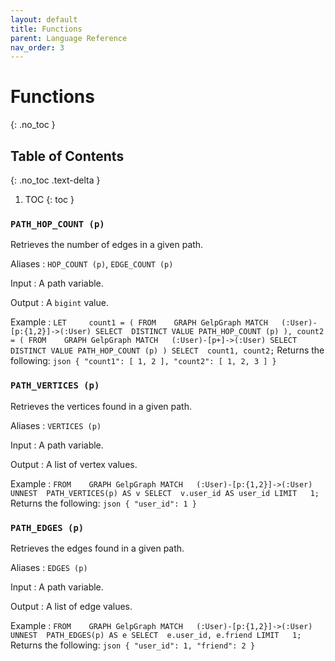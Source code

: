 ```yaml
---
layout: default
title: Functions
parent: Language Reference
nav_order: 3
---
```


# Functions
{: .no_toc }


## Table of Contents
{: .no_toc .text-delta }

1. TOC
{: toc }

### `PATH_HOP_COUNT (p)`
Retrieves the number of edges in a given path.

Aliases
: `HOP_COUNT (p)`, `EDGE_COUNT (p)`

Input
: A path variable.

Output
: A `bigint` value.

Example
:   ```
    LET     count1 = ( FROM    GRAPH GelpGraph
                       MATCH   (:User)-[p:{1,2}]->(:User)
                       SELECT  DISTINCT VALUE PATH_HOP_COUNT (p) ),
            count2 = ( FROM    GRAPH GelpGraph
                       MATCH   (:User)-[p+]->(:User)
                       SELECT  DISTINCT VALUE PATH_HOP_COUNT (p) )
    SELECT  count1, count2;
    ```
    Returns the following:
    ```json
    { "count1": [ 1, 2 ], "count2": [ 1, 2, 3 ] }
    ```

### `PATH_VERTICES (p)`
Retrieves the vertices found in a given path.

Aliases
: `VERTICES (p)`

Input
: A path variable.

Output
: A list of vertex values.

Example
:   ```
    FROM    GRAPH GelpGraph
    MATCH   (:User)-[p:{1,2}]->(:User)
    UNNEST  PATH_VERTICES(p) AS v
    SELECT  v.user_id AS user_id
    LIMIT   1;
    ```
    Returns the following:
    ```json
    { "user_id": 1 }
    ```

### `PATH_EDGES (p)`
Retrieves the edges found in a given path.

Aliases
: `EDGES (p)`

Input
: A path variable.

Output
: A list of edge values.

Example
:   ```
    FROM    GRAPH GelpGraph
    MATCH   (:User)-[p:{1,2}]->(:User)
    UNNEST  PATH_EDGES(p) AS e
    SELECT  e.user_id, e.friend
    LIMIT   1;
    ```
    Returns the following:
    ```json
    { "user_id": 1, "friend": 2 }
    ```

